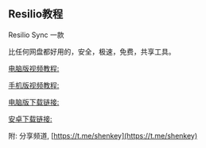 ## Resilio教程

Resilio Sync 一款

比任何网盘都好用的，安全，极速，免费，共享工具。

[电脑版视频教程:](https://youtu.be/y-Fe8jR7HaE)

[手机版视频教程:](https://youtu.be/atoN-GFBLwc)

[电脑版下载链接:](https://resilio.com/individuals/)

<a href="apk/downloadApk.html" target="_blank">安卓下载链接:</a>

附: 分享频道, [https://t.me/shenkey](https://t.me/shenkey)
